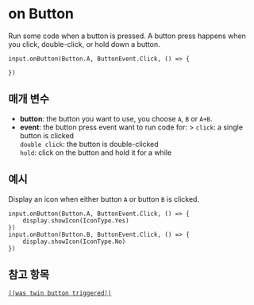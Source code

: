 # on Button

Run some code when a button is pressed. A button press happens when you click, double-click, or hold down a button.

```sig
input.onButton(Button.A, ButtonEvent.Click, () => {

})
```

## 매개 변수

* **button**: the button you want to use, you choose `A`, `B` or `A+B`.
* **event**: the button press event want to run code for: > `click`: a single button is clicked  
    `double click`: the button is double-clicked  
    `hold`: click on the button and hold it for a while

## 예시

Display an icon when either button `A` or button `B` is clicked.

```blocks
input.onButton(Button.A, ButtonEvent.Click, () => {
    display.showIcon(IconType.Yes)
})
input.onButton(Button.B, ButtonEvent.Click, () => {
    display.showIcon(IconType.No)
})
```

## 참고 항목

[`||was twin button triggered||`](/reference/input/was-twin-button-triggered)